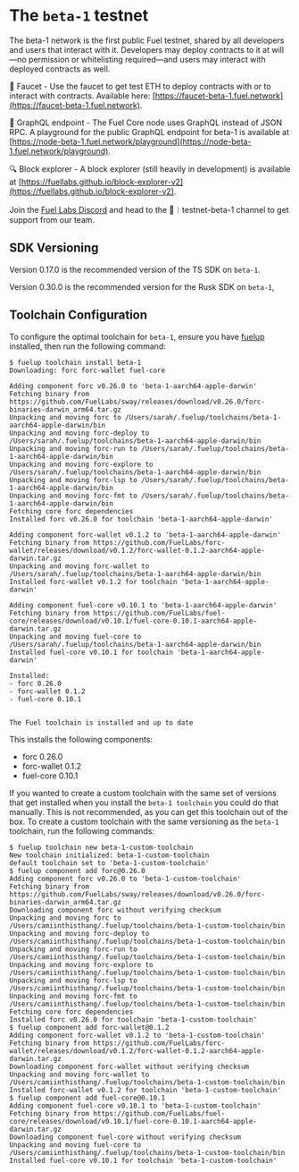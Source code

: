# The `beta-1` testnet

The beta-1 network is the first public Fuel testnet, shared by all developers and users that interact with it. Developers may deploy contracts to it at will—no permission or whitelisting required—and users may interact with deployed contracts as well.

🚰 Faucet - Use the faucet to get test ETH to deploy contracts with or to interact with contracts. Available here: [https://faucet-beta-1.fuel.network](https://faucet-beta-1.fuel.network).

📃 GraphQL endpoint - The Fuel Core node uses GraphQL instead of JSON RPC. A playground for the public GraphQL endpoint for beta-1 is available at [https://node-beta-1.fuel.network/playground](https://node-beta-1.fuel.network/playground).

🔍 Block explorer - A block explorer (still heavily in development) is available at [https://fuellabs.github.io/block-explorer-v2](https://fuellabs.github.io/block-explorer-v2).

Join the [Fuel Labs Discord](https://discord.com/invite/fuelnetwork) and head to the 🧪︱testnet-beta-1 channel to get support from our team.

## SDK Versioning

Version 0.17.0 is the recommended version of the TS SDK on `beta-1`.

Version 0.30.0 is the recommended version for the Rusk SDK on `beta-1`,  

## Toolchain Configuration

To configure the optimal toolchain for `beta-1`, ensure you have [fuelup](https://fuellabs.github.io/fuelup/v0.12.0/) installed, then run the following command:

```console
$ fuelup toolchain install beta-1
Downloading: forc forc-wallet fuel-core

Adding component forc v0.26.0 to 'beta-1-aarch64-apple-darwin'
Fetching binary from https://github.com/FuelLabs/sway/releases/download/v0.26.0/forc-binaries-darwin_arm64.tar.gz
Unpacking and moving forc to /Users/sarah/.fuelup/toolchains/beta-1-aarch64-apple-darwin/bin
Unpacking and moving forc-deploy to /Users/sarah/.fuelup/toolchains/beta-1-aarch64-apple-darwin/bin
Unpacking and moving forc-run to /Users/sarah/.fuelup/toolchains/beta-1-aarch64-apple-darwin/bin
Unpacking and moving forc-explore to /Users/sarah/.fuelup/toolchains/beta-1-aarch64-apple-darwin/bin
Unpacking and moving forc-lsp to /Users/sarah/.fuelup/toolchains/beta-1-aarch64-apple-darwin/bin
Unpacking and moving forc-fmt to /Users/sarah/.fuelup/toolchains/beta-1-aarch64-apple-darwin/bin
Fetching core forc dependencies
Installed forc v0.26.0 for toolchain 'beta-1-aarch64-apple-darwin'

Adding component forc-wallet v0.1.2 to 'beta-1-aarch64-apple-darwin'
Fetching binary from https://github.com/FuelLabs/forc-wallet/releases/download/v0.1.2/forc-wallet-0.1.2-aarch64-apple-darwin.tar.gz
Unpacking and moving forc-wallet to /Users/sarah/.fuelup/toolchains/beta-1-aarch64-apple-darwin/bin
Installed forc-wallet v0.1.2 for toolchain 'beta-1-aarch64-apple-darwin'

Adding component fuel-core v0.10.1 to 'beta-1-aarch64-apple-darwin'
Fetching binary from https://github.com/FuelLabs/fuel-core/releases/download/v0.10.1/fuel-core-0.10.1-aarch64-apple-darwin.tar.gz
Unpacking and moving fuel-core to /Users/sarah/.fuelup/toolchains/beta-1-aarch64-apple-darwin/bin
Installed fuel-core v0.10.1 for toolchain 'beta-1-aarch64-apple-darwin'

Installed:
- forc 0.26.0
- forc-wallet 0.1.2
- fuel-core 0.10.1


The Fuel toolchain is installed and up to date
```

This installs the following components:

- forc 0.26.0
- forc-wallet 0.1.2
- fuel-core 0.10.1

If you wanted to create a custom toolchain with the same set of versions that get installed when you install the `beta-1 toolchain` you could do that manually. This is not recommended, as you can get this toolchain out of the box. To create a custom toolchain with the same versioning as the `beta-1` toolchain, run the following commands:

```console
$ fuelup toolchain new beta-1-custom-toolchain
New toolchain initialized: beta-1-custom-toolchain
default toolchain set to 'beta-1-custom-toolchain'
$ fuelup component add forc@0.26.0
Adding component forc v0.26.0 to 'beta-1-custom-toolchain'
Fetching binary from https://github.com/FuelLabs/sway/releases/download/v0.26.0/forc-binaries-darwin_arm64.tar.gz
Downloading component forc without verifying checksum
Unpacking and moving forc to /Users/camiinthisthang/.fuelup/toolchains/beta-1-custom-toolchain/bin
Unpacking and moving forc-deploy to /Users/camiinthisthang/.fuelup/toolchains/beta-1-custom-toolchain/bin
Unpacking and moving forc-run to /Users/camiinthisthang/.fuelup/toolchains/beta-1-custom-toolchain/bin
Unpacking and moving forc-explore to /Users/camiinthisthang/.fuelup/toolchains/beta-1-custom-toolchain/bin
Unpacking and moving forc-lsp to /Users/camiinthisthang/.fuelup/toolchains/beta-1-custom-toolchain/bin
Unpacking and moving forc-fmt to /Users/camiinthisthang/.fuelup/toolchains/beta-1-custom-toolchain/bin
Fetching core forc dependencies
Installed forc v0.26.0 for toolchain 'beta-1-custom-toolchain'
$ fuelup component add forc-wallet@0.1.2
Adding component forc-wallet v0.1.2 to 'beta-1-custom-toolchain'
Fetching binary from https://github.com/FuelLabs/forc-wallet/releases/download/v0.1.2/forc-wallet-0.1.2-aarch64-apple-darwin.tar.gz
Downloading component forc-wallet without verifying checksum
Unpacking and moving forc-wallet to /Users/camiinthisthang/.fuelup/toolchains/beta-1-custom-toolchain/bin
Installed forc-wallet v0.1.2 for toolchain 'beta-1-custom-toolchain'
$ fuelup component add fuel-core@0.10.1
Adding component fuel-core v0.10.1 to 'beta-1-custom-toolchain'
Fetching binary from https://github.com/FuelLabs/fuel-core/releases/download/v0.10.1/fuel-core-0.10.1-aarch64-apple-darwin.tar.gz
Downloading component fuel-core without verifying checksum
Unpacking and moving fuel-core to /Users/camiinthisthang/.fuelup/toolchains/beta-1-custom-toolchain/bin
Installed fuel-core v0.10.1 for toolchain 'beta-1-custom-toolchain'
```
